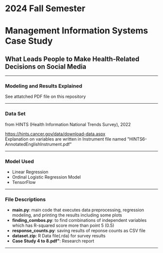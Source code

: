 # 2024 Fall Semester  
# Management Information Systems Case Study  

    
## What Leads People to Make Health-Related Decisions on Social Media
---  

### Modeling and Results Explained
See attatched PDF file on this repository


---
### Data Set  
from HINTS (Health Information National Trends Survey), 2022

https://hints.cancer.gov/data/download-data.aspx  
Explanation on variables are written in Instrument file named "HINTS6-AnnotatedEnglishInstrument.pdf"

---
### Model Used  
* Linear Regression  
* Ordinal Logistic Regression Model
* TensorFlow  
---
### File Descriptions
* **main.py**: main code that executes data preprocessing, regression modeling, and printing the results including some plots
* **finding_combos.py**: to find combinations of independent variables which has R-squared score more than point 5 (0.5)
* **response_counts.py**: saving results of reponse counts as CSV file
* **dataset.zip**: R Data file(.rda) for survey results
* **Case Study 4 to 8.pdf"**: Research report
___
